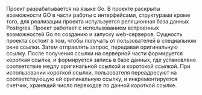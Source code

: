 Проект разрабатывается на языке Go. В проекте раскрыты возможности GO в части работы с интерфейсами, структурами кроме того, для реализации проекта испульзуется реляционная база данных Postrgres.
Проект работает с использованием встроенных возможностей Go по созданию и запуску web-серверов.
Сущность проекта состоит в том, чтобы получать от пользователей в специальном окне ссылки. Затем отправлять запрос, передавая оригинальную ссылку. После получения ссылки на серверной части формируется короткая ссылка, и формируется запись в базе данных, где установлено соответствие медлу оригинальной ссылкой и коротокой ссылкой.
При использовании короткой ссылки, пользователя переадресуют на соответствующую ей оригинальную ссылку, и инкрементируется счетчик, хранящий число переходов по данной короткой ссылке.